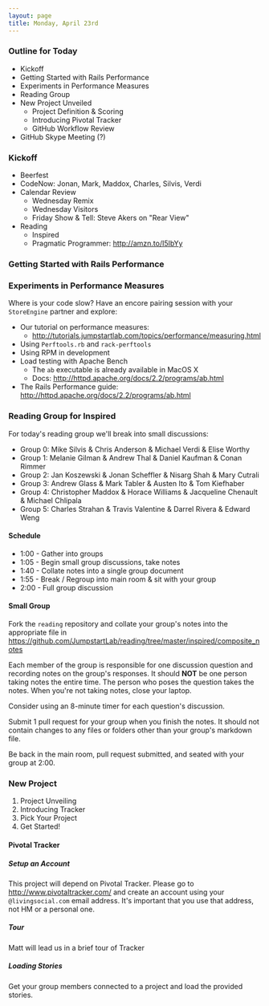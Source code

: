 ```yaml
---
layout: page
title: Monday, April 23rd
---
```


### Outline for Today

* Kickoff
* Getting Started with Rails Performance
* Experiments in Performance Measures
* Reading Group
* New Project Unveiled
  * Project Definition & Scoring
  * Introducing Pivotal Tracker
  * GitHub Workflow Review
* GitHub Skype Meeting (?)

### Kickoff

* Beerfest
* CodeNow: Jonan, Mark, Maddox, Charles, Silvis, Verdi
* Calendar Review
  * Wednesday Remix
  * Wednesday Visitors
  * Friday Show & Tell: Steve Akers on "Rear View"
* Reading
  * Inspired
  * Pragmatic Programmer: http://amzn.to/I5IbYy

### Getting Started with Rails Performance

<div style="width:800px; margin-bottom: 20px;">
<script async class="speakerdeck-embed" data-id="4f0f382d1c381d01de00f153" data-ratio="1.299492385786802" src="//speakerdeck.com/assets/embed.js"></script>
</div>

### Experiments in Performance Measures

Where is your code slow? Have an encore pairing session with your `StoreEngine` partner and explore:

* Our tutorial on performance measures:
  * http://tutorials.jumpstartlab.com/topics/performance/measuring.html
* Using `Perftools.rb` and `rack-perftools`
* Using RPM in development 
* Load testing with Apache Bench
  * The `ab` executable is already available in MacOS X
  * Docs: http://httpd.apache.org/docs/2.2/programs/ab.html
* The Rails Performance guide: http://httpd.apache.org/docs/2.2/programs/ab.html

### Reading Group for Inspired

For today's reading group we'll break into small discussions:

* Group 0: Mike Silvis & Chris Anderson & Michael Verdi & Elise Worthy
* Group 1: Melanie Gilman & Andrew Thal & Daniel Kaufman & Conan Rimmer
* Group 2: Jan Koszewski & Jonan Scheffler & Nisarg Shah & Mary Cutrali
* Group 3: Andrew Glass & Mark Tabler & Austen Ito & Tom Kiefhaber 
* Group 4: Christopher Maddox & Horace Williams & Jacqueline Chenault & Michael Chlipala
* Group 5: Charles Strahan & Travis Valentine & Darrel Rivera & Edward Weng

#### Schedule

* 1:00 - Gather into groups
* 1:05 - Begin small group discussions, take notes
* 1:40 - Collate notes into a single group document
* 1:55 - Break / Regroup into main room & sit with your group
* 2:00 - Full group discussion

#### Small Group

Fork the `reading` repository and collate your group's notes into the appropriate file in https://github.com/JumpstartLab/reading/tree/master/inspired/composite_notes

Each member of the group is responsible for one discussion question and recording notes on the group's responses. It should **NOT** be one person taking notes the entire time. The person who poses the question takes the notes. When you're not taking notes, close your laptop.

Consider using an 8-minute timer for each question's discussion.

Submit 1 pull request for your group when you finish the notes. It should not contain changes to any files or folders other than your group's markdown file.

Be back in the main room, pull request submitted, and seated with your group at 2:00.

### New Project

1. Project Unveiling
2. Introducing Tracker
3. Pick Your Project
4. Get Started!

#### Pivotal Tracker

##### Setup an Account

This project will depend on Pivotal Tracker. Please go to http://www.pivotaltracker.com/ and create an account using your `@livingsocial.com` email address. It's important that you use that address, not HM or a personal one.

##### Tour

Matt will lead us in a brief tour of Tracker

##### Loading Stories

Get your group members connected to a project and load the provided stories.